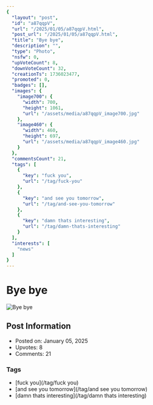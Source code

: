 ```yaml
---
{
  "layout": "post",
  "id": "a87qqpV",
  "url": "/2025/01/05/a87qqpV.html",
  "post_url": "/2025/01/05/a87qqpV.html",
  "title": "Bye bye",
  "description": "",
  "type": "Photo",
  "nsfw": 0,
  "upVoteCount": 8,
  "downVoteCount": 32,
  "creationTs": 1736023477,
  "promoted": 0,
  "badges": [],
  "images": {
    "image700": {
      "width": 700,
      "height": 1061,
      "url": "/assets/media/a87qqpV_image700.jpg"
    },
    "image460": {
      "width": 460,
      "height": 697,
      "url": "/assets/media/a87qqpV_image460.jpg"
    }
  },
  "commentsCount": 21,
  "tags": [
    {
      "key": "fuck you",
      "url": "/tag/fuck-you"
    },
    {
      "key": "and see you tomorrow",
      "url": "/tag/and-see-you-tomorrow"
    },
    {
      "key": "damn thats interesting",
      "url": "/tag/damn-thats-interesting"
    }
  ],
  "interests": [
    "news"
  ]
}
---
```


# Bye bye

![Bye bye](/assets/media/a87qqpV_image700.jpg)

## Post Information

- Posted on: January 05, 2025
- Upvotes: 8
- Comments: 21

### Tags

- [fuck you](/tag/fuck you)
- [and see you tomorrow](/tag/and see you tomorrow)
- [damn thats interesting](/tag/damn thats interesting)
